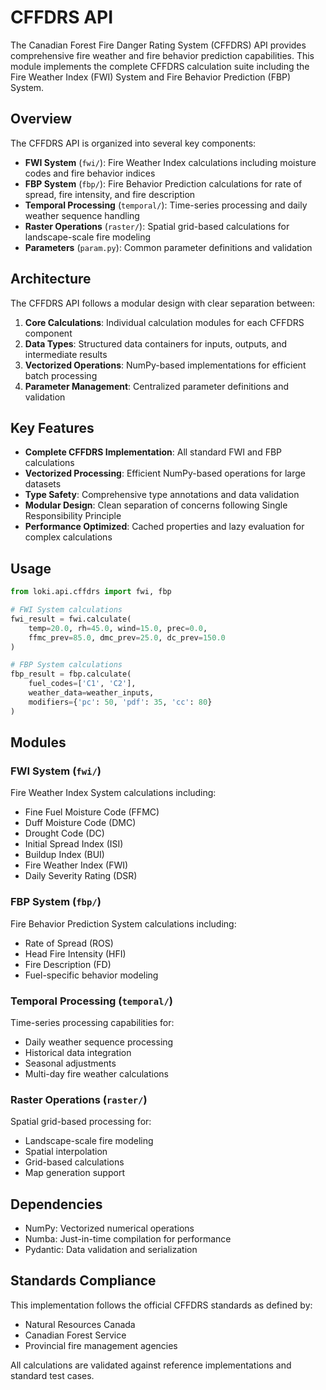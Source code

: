 # CFFDRS API

The Canadian Forest Fire Danger Rating System (CFFDRS) API provides comprehensive fire weather and fire behavior prediction capabilities. This module implements the complete CFFDRS calculation suite including the Fire Weather Index (FWI) System and Fire Behavior Prediction (FBP) System.

## Overview

The CFFDRS API is organized into several key components:

- **FWI System** (`fwi/`): Fire Weather Index calculations including moisture codes and fire behavior indices
- **FBP System** (`fbp/`): Fire Behavior Prediction calculations for rate of spread, fire intensity, and fire description
- **Temporal Processing** (`temporal/`): Time-series processing and daily weather sequence handling
- **Raster Operations** (`raster/`): Spatial grid-based calculations for landscape-scale fire modeling
- **Parameters** (`param.py`): Common parameter definitions and validation

## Architecture

The CFFDRS API follows a modular design with clear separation between:

1. **Core Calculations**: Individual calculation modules for each CFFDRS component
2. **Data Types**: Structured data containers for inputs, outputs, and intermediate results
3. **Vectorized Operations**: NumPy-based implementations for efficient batch processing
4. **Parameter Management**: Centralized parameter definitions and validation

## Key Features

- **Complete CFFDRS Implementation**: All standard FWI and FBP calculations
- **Vectorized Processing**: Efficient NumPy-based operations for large datasets
- **Type Safety**: Comprehensive type annotations and data validation
- **Modular Design**: Clean separation of concerns following Single Responsibility Principle
- **Performance Optimized**: Cached properties and lazy evaluation for complex calculations

## Usage

```python
from loki.api.cffdrs import fwi, fbp

# FWI System calculations
fwi_result = fwi.calculate(
    temp=20.0, rh=45.0, wind=15.0, prec=0.0,
    ffmc_prev=85.0, dmc_prev=25.0, dc_prev=150.0
)

# FBP System calculations
fbp_result = fbp.calculate(
    fuel_codes=['C1', 'C2'], 
    weather_data=weather_inputs,
    modifiers={'pc': 50, 'pdf': 35, 'cc': 80}
)
```

## Modules

### FWI System (`fwi/`)
Fire Weather Index System calculations including:
- Fine Fuel Moisture Code (FFMC)
- Duff Moisture Code (DMC) 
- Drought Code (DC)
- Initial Spread Index (ISI)
- Buildup Index (BUI)
- Fire Weather Index (FWI)
- Daily Severity Rating (DSR)

### FBP System (`fbp/`)
Fire Behavior Prediction System calculations including:
- Rate of Spread (ROS)
- Head Fire Intensity (HFI)
- Fire Description (FD)
- Fuel-specific behavior modeling

### Temporal Processing (`temporal/`)
Time-series processing capabilities for:
- Daily weather sequence processing
- Historical data integration
- Seasonal adjustments
- Multi-day fire weather calculations

### Raster Operations (`raster/`)
Spatial grid-based processing for:
- Landscape-scale fire modeling
- Spatial interpolation
- Grid-based calculations
- Map generation support

## Dependencies

- NumPy: Vectorized numerical operations
- Numba: Just-in-time compilation for performance
- Pydantic: Data validation and serialization

## Standards Compliance

This implementation follows the official CFFDRS standards as defined by:
- Natural Resources Canada
- Canadian Forest Service
- Provincial fire management agencies

All calculations are validated against reference implementations and standard test cases.
